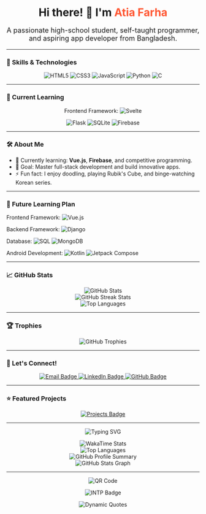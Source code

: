 <h1 align="center">Hi there! 👋 I'm <span style="color: #ff5733;">Atia Farha</span></h1>
<p align="center" style="font-size: 18px;">
  A passionate high-school student, self-taught programmer, and aspiring app developer from Bangladesh.
</p>

---

### 🔧 Skills & Technologies
<p align="center">
  <img src="https://img.shields.io/badge/HTML5-E34F26?style=for-the-badge&logo=html5&logoColor=white" alt="HTML5">
  <img src="https://img.shields.io/badge/CSS3-1572B6?style=for-the-badge&logo=css3&logoColor=white" alt="CSS3">
  <img src="https://img.shields.io/badge/JavaScript-F7DF1E?style=for-the-badge&logo=javascript&logoColor=black" alt="JavaScript">
  <img src="https://img.shields.io/badge/Python-3776AB?style=for-the-badge&logo=python&logoColor=white" alt="Python">
  <img src="https://img.shields.io/badge/C-1572F7?style=for-the-badge&logo=c&logoColor=white" alt="C">
</p>

---

### 🌱 Current Learning
<div align="center">
  <p>Frontend Framework: <img src="https://img.shields.io/badge/Svelte-FF3E00?style=for-the-badge&logo=svelte&logoColor=white" alt="Svelte"></p>
  <img src="https://img.shields.io/badge/Flask-000000?style=for-the-badge&logo=flask&logoColor=white" alt="Flask">
  <img src="https://img.shields.io/badge/SQLite-003B57?style=for-the-badge&logo=sqlite&logoColor=white" alt="SQLite">
  <img src="https://img.shields.io/badge/Firebase-FFCA28?style=for-the-badge&logo=firebase&logoColor=black" alt="Firebase">
</div>

---

### 🛠️ About Me
<ul>
  <li>🌱 Currently learning: <b>Vue.js</b>, <b>Firebase</b>, and competitive programming.</li>
  <li>🎯 Goal: Master full-stack development and build innovative apps.</li>
  <li>⚡ Fun fact: I enjoy doodling, playing Rubik's Cube, and binge-watching Korean series.</li>
</ul>

---

### 📘 Future Learning Plan
<div>
  <p>Frontend Framework: <img src="https://img.shields.io/badge/Vue.js-4FC08D?style=for-the-badge&logo=vue.js&logoColor=white" alt="Vue.js"></p>
  <p>Backend Framework: <img src="https://img.shields.io/badge/Django-green?style=for-the-badge&logo=django&logoColor=white" alt="Django"></p>
  <p>Database: 
    <img src="https://img.shields.io/badge/SQL-4479A1?style=for-the-badge&logo=postgresql&logoColor=white" alt="SQL">
    <img src="https://img.shields.io/badge/MongoDB-47A248?style=for-the-badge&logo=mongodb&logoColor=white" alt="MongoDB">
  </p>
  <p>Android Development:
    <img src="https://img.shields.io/badge/Kotlin-7F52FF?style=for-the-badge&logo=kotlin&logoColor=white" alt="Kotlin">
    <img src="https://img.shields.io/badge/Jetpack%20Compose-4285F4?style=for-the-badge&logo=jetpack-compose&logoColor=white" alt="Jetpack Compose">
  </p>
</div>

---

### 📈 GitHub Stats
<p align="center">
  <img src="https://github-readme-stats.vercel.app/api?username=Atia-Farha&show_icons=true&theme=radical" alt="GitHub Stats">
  <br>
  <img src="https://github-readme-streak-stats.herokuapp.com/?user=Atia-Farha&theme=radical&hide_border=true" alt="GitHub Streak Stats">
  <br>
  <img src="https://github-readme-stats.vercel.app/api/top-langs/?username=Atia-Farha&layout=compact&theme=radical" alt="Top Languages">
</p>

---

### 🏆 Trophies
<p align="center">
  <img src="https://github-profile-trophy.vercel.app/?username=Atia-Farha&theme=radical&no-frame=true&margin-w=15" alt="GitHub Trophies">
</p>

---

### 💬 Let's Connect!
<p align="center">
  <a href="mailto:your-email@example.com">
    <img src="https://img.shields.io/badge/Email-Send%20a%20Message-red?style=flat-square&logo=gmail" alt="Email Badge">
  </a>
  <a href="https://linkedin.com/in/your-profile">
    <img src="https://img.shields.io/badge/LinkedIn-Connect-blue?style=flat-square&logo=linkedin" alt="LinkedIn Badge">
  </a>
  <a href="https://github.com/Atia-Farha">
    <img src="https://img.shields.io/badge/GitHub-Profile-black?style=flat-square&logo=github" alt="GitHub Badge">
  </a>
</p>

---

### ⭐ Featured Projects
<div align="center">
  <a href="https://github.com/Atia-Farha?tab=repositories">
    <img src="https://img.shields.io/badge/My%20Projects-View-green?style=flat-square" alt="Projects Badge">
  </a>
</div>

---

<p align="center">
  <img src="https://readme-typing-svg.demolab.com?font=Fira+Code&size=24&duration=5000&color=36BCF7&center=true&vCenter=true&lines=Welcome+to+My+Profile!;I+am+Atia+Farha.;I+love+coding+and+designing!" alt="Typing SVG">
</p>

<p align="center">
  <img src="https://github-readme-stats.vercel.app/api/wakatime?username=AtiaFarha&layout=compact&theme=radical" alt="WakaTime Stats">
  <br>
  <img src="https://github-profile-summary-cards.vercel.app/api/cards/repos-per-language?username=Atia-Farha&theme=radical" alt="Top Languages">
  <br>
  <img src="https://github-profile-summary-cards.vercel.app/api/cards/profile-details?username=Atia-Farha&theme=radical" alt="GitHub Profile Summary">
  <br>
  <img src="https://github-stats-alpha.vercel.app/api?username=Atia-Farha&theme=radical" alt="GitHub Stats Graph">
</p>

---

<p align="center">
  <img src="https://api.qrserver.com/v1/create-qr-code/?size=150x150&data=https://github.com/Atia-Farha" alt="QR Code">
</p>

<p align="center">
  <img src="https://img.shields.io/badge/Personality-INTP-blueviolet?style=for-the-badge&logo=psychology&logoColor=white" alt="INTP Badge">
</p>

<p align="center">
  <img src="https://quotes-github-readme.vercel.app/api?type=horizontal&theme=radical" alt="Dynamic Quotes">
</p>
